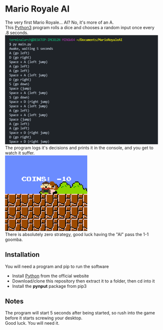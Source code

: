 # Mario Royale AI
The very first Mario Royale... AI? No, it's more of an A.<br>
This [Python3](https://python.org) program rolls a dice and chooses a random input once every .8 seconds.<br>
![ScreenShot](assets/bash.png)<br>
The program logs it's decisions and prints it in the console, and you get to watch it suffer.<br>
![ScreenShot](assets/goomba.png)<br>
There is absolutely zero strategy, good luck having the "AI" pass the 1-1 goomba.

## Installation
You will need a program and pip to run the software
- Install [Python](https://python.org) from the official website
- Download/clone this repository then extract it to a folder, then cd into it
- Install the **pynput** package from pip3

## Notes
The program will start 5 seconds after being started, so rush into the game before it starts screwing your desktop.<br>
Good luck. You will need it.
